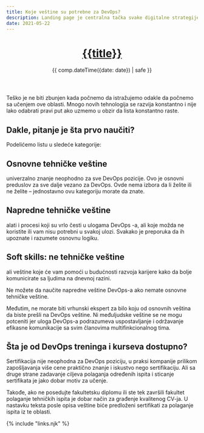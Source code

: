 ```yaml
---
title: Koje veštine su potrebne za DevOps?
description: Landing page je centralna tačka svake digitalne strategije, ima za cilj da jasno u centar prenese informaciju o ponudi ili proizvodu.
date: 2021-05-22
---
```


<header>

# [{{title}}](/)

{{ comp.dateTime({date: date}) | safe }}

</header><section>

Teško je ne biti zbunjen kada počnemo da istražujemo odakle da počnemo sa učenjem ove oblasti. Mnogo novih tehnologija se razvija konstantno i nije lako odabrati pravi put ako uzmemo u obzir da lista konstantno raste. 

## Dakle, pitanje je šta prvo naučiti?
Podelićemo listu u sledeće kategorije:

## Osnovne tehničke veštine
univerzalno znanje neophodno za sve DevOps pozicije.  Ovo je osnovni preduslov za sve dalje vezano za DevOps. Ovde nema izbora da li želite ili ne želite – jednostavno ovu kategoriju morate da znate. 

## Napredne tehničke veštine
alati i procesi koji su vrlo česti u ulogama DevOps -a, ali koje možda ne koristite ili vam nisu potrebni u svakoj ulozi. Svakako je preporuka da ih upoznate i razumete osnovnu logiku. 

## Soft skills: ne tehničke veštine
ali veštine koje će vam pomoći u budućnosti razvoja karijere kako da bolje komunicirate sa ljudima na dnevnoj razini.

Ne možete da naučite napredne veštine DevOps-a ako nemate osnovne tehničke veštine. 

Međutim, ne morate biti vrhunski ekspert za bilo koju od osnovnih veština da biste prešli na DevOps veštine. Ni međuljudske veštine se ne mogu potceniti jer uloga DevOps-a podrazumeva uspostavljanje i održavanje efikasne komunikacije sa svim članovima multifinkcionalnog tima. 

## Šta je od DevOps treninga i kurseva dostupno?
Sertifikacija nije neophodna za DevOps poziciju, u praksi kompanije prilikom zapošljavanja više cene praktično znanje i iskustvo nego sertifikaciju. Ali sa druge strane zadavanje ciljeva polaganja određenih ispita i sticanje sertifikata je jako dobar motiv za učenje.  

</section><footer>
Takođe, ako ne posedujte fakultetsku diplomu ili ste tek završili fakultet polaganje tehničkih ispita je dobar način za građenje kvalitenog CV-ja. U nastavku teksta posle opisa veštine biće predloženi sertifikati za polaganje ispita iz te oblasti. 

</footer>

{% include "links.njk" %}
